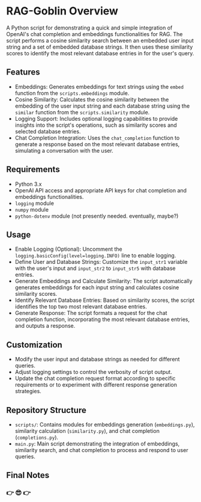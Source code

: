 # RAG-Goblin Overview

A Python script for demonstrating a quick and simple integration of OpenAI's chat completion and embeddings functionalities for RAG. The script performs a cosine similarity search between an embedded user input string and a set of embedded database strings. It then uses these similarity scores to identify the most relevant database entries in for the user's query.

## Features

- Embeddings: Generates embeddings for text strings using the `embed` function from the `scripts.embeddings` module.
- Cosine Similarity: Calculates the cosine similarity between the embedding of the user input string and each database string using the `similar` function from the `scripts.similarity` module.
- Logging Support: Includes optional logging capabilities to provide insights into the script's operations, such as similarity scores and selected database entries.
- Chat Completion Integration: Uses the `chat_completion` function to generate a response based on the most relevant database entries, simulating a conversation with the user.

## Requirements

- Python 3.x
- OpenAI API access and appropriate API keys for chat completion and embeddings functionalities.
- `logging` module
- `numpy` module
- `python-dotenv` module (not presently needed. eventually, maybe?)

## Usage

- Enable Logging (Optional): Uncomment the `logging.basicConfig(level=logging.INFO)` line to enable logging.
- Define User and Database Strings: Customize the `input_str1` variable with the user's input and `input_str2` to `input_str5` with database entries.
- Generate Embeddings and Calculate Similarity: The script automatically generates embeddings for each input string and calculates cosine similarity scores.
- Identify Relevant Database Entries: Based on similarity scores, the script identifies the top two most relevant database entries.
- Generate Response: The script formats a request for the chat completion function, incorporating the most relevant database entries, and outputs a response.

## Customization

- Modify the user input and database strings as needed for different queries.
- Adjust logging settings to control the verbosity of script output.
- Update the chat completion request format according to specific requirements or to experiment with different response generation strategies.

## Repository Structure

- `scripts/`: Contains modules for embeddings generation (`embeddings.py`), similarity calculation (`similarity.py`), and chat completion (`completions.py`).
- `main.py`: Main script demonstrating the integration of embeddings, similarity search, and chat completion to process and respond to user queries.

## Final Notes
### 👉 😎 👉

